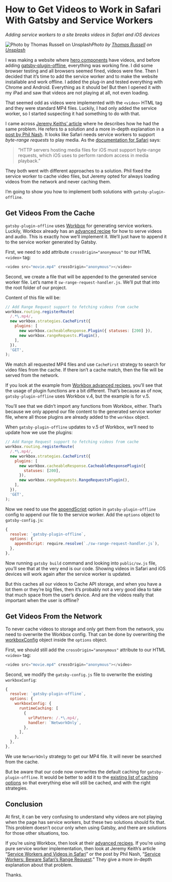 # How to Get Videos to Work in Safari With Gatsby and Service Workers

*Adding service workers to a site breaks videos in Safari and iOS devices*

![Photo by [Thomas Russell](https://unsplash.com/@truss?utm_source=medium&utm_medium=referral) on [Unsplash](https://unsplash.com?utm_source=medium&utm_medium=referral)](https://cdn-images-1.medium.com/max/10808/0*hXI8dA6cR4Q34Wr8)_Photo by [Thomas Russell](https://unsplash.com/@truss?utm_source=medium&utm_medium=referral) on [Unsplash](https://unsplash.com?utm_source=medium&utm_medium=referral)_

I was making a website where [hero components](https://en.wikipedia.org/wiki/Hero_image) have videos, and before adding [gatsby-plugin-offline](https://www.gatsbyjs.org/packages/gatsby-plugin-offline/), everything was working fine. I did some browser testing and all browsers seemed fined, videos were fine. Then I decided that it’s time to add the service worker and to make the website installable and work offline. I added the plug-in and tested everything with Chrome and Android. Everything as it should be! But then I opened it with my iPad and saw that videos are not playing at all, not even loading.

That seemed odd as videos were implemented with the `<video>` HTML tag and they were standard MP4 files. Luckily, I had only added the service worker, so I started suspecting it had something to do with that.

I came across [Jeremy Keiths’ article](https://adactio.com/journal/14452) where he describes how he had the same problem. He refers to a solution and a more in-depth explanation in a [post by Phil Nash](https://philna.sh/blog/2018/10/23/service-workers-beware-safaris-range-request/). It looks like Safari needs service workers to support _byte-range requests_ to play media. As the [documentation for Safari](https://developer.apple.com/library/archive/documentation/AppleApplications/Reference/SafariWebContent/CreatingVideoforSafarioniPhone/CreatingVideoforSafarioniPhone.html#//apple_ref/doc/uid/TP40006514-SW6) says:

> “HTTP servers hosting media files for iOS must support byte-range requests, which iOS uses to perform random access in media playback.”

They both went with different approaches to a solution. Phil fixed the service worker to cache video files, but Jeremy opted for always loading videos from the network and never caching them.

I’m going to show you how to implement both solutions with `gatsby-plugin-offline`.

## Get Videos From the Cache

`gatsby-plugin-offline` uses [Workbox](https://developers.google.com/web/tools/workbox) for generating service workers. Luckily, Workbox already has an [advanced recipe](https://developers.google.com/web/tools/workbox/guides/advanced-recipes?authuser=0#cached-av) for how to serve videos and audio. This is exactly how we’ll implement it. We’ll just have to append it to the service worker generated by Gatsby.

First, we need to add attribute `crossOrigin="anonymous"` to our HTML `<video>` tag:

```javascript
<video src="movie.mp4" crossOrigin="anonymous"></video>
```

Second, we create a file that will be appended to the generated service worker file. Let’s name it `sw-range-request-handler.js`. We’ll put that into the root folder of our project.

Content of this file will be:

```javascript
// Add Range Request support to fetching videos from cache
workbox.routing.registerRoute(
  /.*\.mp4/,
  new workbox.strategies.CacheFirst({
    plugins: [
      new workbox.cacheableResponse.Plugin({ statuses: [200] }),
      new workbox.rangeRequests.Plugin(),
    ],
  }),
  'GET',
);
```

We match all requested MP4 files and use `CacheFirst` strategy to search for video files from the cache. If there isn’t a cache match, then the file will be served from the network.

If you look at the example from [Workbox advanced recipes](https://developers.google.com/web/tools/workbox/guides/advanced-recipes?authuser=0#cached-av), you’ll see that the usage of plugin functions are a bit different. That’s because as of now, `gatsby-plugin-offline` uses Workbox v.4, but the example is for v.5.

You’ll see that we didn’t import any functions from Workbox, either. That’s because we only append our file content to the generated service worker file, where all those plugins are already added to the `workbox` object.

When `gatsby-plugin-offline` updates to v.5 of Workbox, we’ll need to update how we use the plugins:

```javascript
// Add Range Request support to fetching videos from cache
workbox.routing.registerRoute(
  /.*\.mp4/,
  new workbox.strategies.CacheFirst({
    plugins: [
      new workbox.cacheableResponse.CacheableResponsePlugin({
        statuses: [200],
      }),
      new workbox.rangeRequests.RangeRequestsPlugin(),
    ],
  }),
  'GET',
);
```

Now we need to use the [appendScript](https://www.gatsbyjs.org/packages/gatsby-plugin-offline/#available-options) option in `gatsby-plugin-offline` config to append our file to the service worker. Add the `options` object to `gatsby-config.js`:

```javascript
{
  resolve: `gatsby-plugin-offline`,
  options: {
    appendScript: require.resolve(`./sw-range-request-handler.js`),
  },
},
```

Now running `gatsby build` command and looking into `public/sw.js` file, you’ll see that at the very end is our code. Showing videos in Safari and iOS devices will work again after the service worker is updated.

But this caches all our videos to Cache API storage, and when you have a lot them or they’re big files, then it’s probably not a very good idea to take that much space from the user’s device. And are the videos really that important when the user is offline?

## Get Videos From the Network

To never cache videos to storage and only get them from the network, you need to overwrite the Workbox config. That can be done by overwriting the [workboxConfig](https://www.gatsbyjs.org/packages/gatsby-plugin-offline/#overriding-workbox-configuration) object inside the `options` object.

First, we should still add the `crossOrigin="anonymous"` attribute to our HTML `<video>` tag:

```javascript
<video src="movie.mp4" crossOrigin="anonymous"></video>
```

Second, we modify the `gatsby-config.js` file to overwrite the existing `workboxConfig`:

```javascript
{
  resolve: `gatsby-plugin-offline`,
  options: {
    workboxConfig: {
      runtimeCaching: [
        {
          urlPattern: /.*\.mp4/,
          handler: `NetworkOnly`,
        },
      ],
    },
  },
},
```

We use `NetworkOnly` strategy to get our MP4 file. It will never be searched from the cache.

But be aware that our code now overwrites the default caching for `gatsby-plugin-offline`. It would be better to add it to the [existing list of caching options](https://www.gatsbyjs.org/packages/gatsby-plugin-offline/#overriding-workbox-configuration) so that everything else will still be cached, and with the right strategies.

## Conclusion

At first, it can be very confusing to understand why videos are not playing when the page has service workers, but these two solutions should fix that. This problem doesn’t occur only when using Gatsby, and there are solutions for those other situations, too.

If you’re using Workbox, then look at their [advanced recipes](https://developers.google.com/web/tools/workbox/guides/advanced-recipes?authuser=0#cached-av). If you’re using pure service worker implementation, then look at Jeremy Keith’s article “[Service Workers and Videos in Safari](https://adactio.com/journal/14452)” or the post by Phil Nash, “[Service Workers: Beware Safari’s Range Request](https://philna.sh/blog/2018/10/23/service-workers-beware-safaris-range-request/).” They give a more in-depth explanation about that problem.

Thanks.
